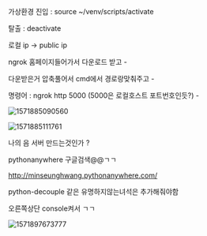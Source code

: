 가상환경 진입 : source ~/venv/scripts/activate

탈출 : deactivate



로컬 ip -> public ip

ngrok 홈페이지들어가서 다운로드 받고 - 

다운받은거 압축풀어서 cmd에서 경로랑맞춰주고 - 

명령어 : ngrok http 5000 (5000은 로컬호스트 포트번호인듯?) -

![1571885090560](C:\Users\student\AppData\Roaming\Typora\typora-user-images\1571885090560.png)

![1571885111761](C:\Users\student\AppData\Roaming\Typora\typora-user-images\1571885111761.png)





나의 음 서버 만드는것인가 ?

pythonanywhere 구글검색@@ㄱㄱ

 http://minseunghwang.pythonanywhere.com/ 



python-decouple 같은 유명하지않는녀석은 추가해줘야함

오른쪽상단 console켜서 ㄱㄱ



![1571897673777](C:\Users\student\AppData\Roaming\Typora\typora-user-images\1571897673777.png)



